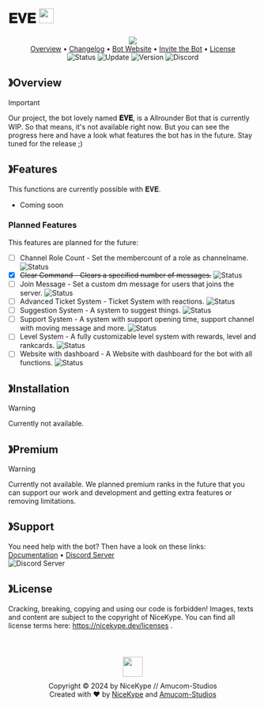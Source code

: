 # 𝐄𝐕𝐄 <img src="https://amucom-studios.de/eve/dcimg/bot-avatar.png" width="30px" height="30px">

<p align="center">
  <img src="https://amucom-studios.de/eve/dcimg/bot-banner.png"><br>
  <a href="https://github.com/NiceKype/NiceBot#overview">Overview</a> •
  <a href="/CHANGELOG.md">Changelog</a> •
  <a href="https://nicekype.dev">Bot Website</a> •
  <a href="https://github.com/NiceKype/NiceBot#overview">Invite the Bot</a> •
  <a href="https://github.com/NiceKype/NiceBot#license">License</a><br>
  <img src="https://img.shields.io/badge/Status-WIP-ed6f00.svg" alt="Status">
  <img src="https://img.shields.io/badge/Last%20Update-21.09.2024-272727.svg" alt="Update">
  <img src="https://img.shields.io/badge/Version-1.0.3-blue.svg" alt="Version">
  <img src="https://dcbadge.limes.pink/api/server/https://discord.gg/pfXZtc8ZmV?style=flat" alt="Discord" href="https://amucom-studios.de/discord">
</p>

## 》Overview
> [!IMPORTANT]
> Our project, the bot lovely named **𝐄𝐕𝐄**, is a Allrounder Bot that is currently WIP. So that means, it's not available right now. But you can see the progress here and have a look what features the bot has in the future. Stay tuned for the release ;)

## 》Features
This functions are currently possible with 𝐄𝐕𝐄.

- Coming soon

### Planned Features
This features are planned for the future:

- [ ] Channel Role Count - Set the membercount of a role as channelname. <img src="https://img.shields.io/badge/Status-WIP-ed6f00.svg" alt="Status">
- [X] ~~Clear Command - Clears a specified number of messages.~~ <img src="https://img.shields.io/badge/Status-Ready-43cc11.svg" alt="Status">
- [ ] Join Message - Set a custom dm message for users that joins the server. <img src="https://img.shields.io/badge/Status-Not%20Set-black.svg" alt="Status">
- [ ] Advanced Ticket System - Ticket System with reactions. <img src="https://img.shields.io/badge/Status-Not%20Set-black.svg" alt="Status">
- [ ] Suggestion System - A system to suggest things. <img src="https://img.shields.io/badge/Status-WIP-ed6f00.svg" alt="Status">
- [ ] Support System - A system with support opening time, support channel with moving message and more. <img src="https://img.shields.io/badge/Status-Not%20Set-black.svg" alt="Status">
- [ ] Level System - A fully customizable level system with rewards, level and rankcards. <img src="https://img.shields.io/badge/Status-Not%20Set-black.svg" alt="Status">
- [ ] Website with dashboard - A Website with dashboard for the bot with all functions. <img src="https://img.shields.io/badge/Status-Not%20Set-black.svg" alt="Status">

## 》Installation
> [!WARNING]
> Currently not available.

## 》Premium
> [!WARNING]
> Currently not available. We planned premium ranks in the future that you can support our work and development and getting extra features or removing limitations.

## 》Support
You need help with the bot? Then have a look on these links:<br>
[Documentation](https://github.com/NiceKype/NiceBot#support) • [Discord Server](https://amucom-studios.de/discord)
<br><img src="http://invidget.switchblade.xyz/1016839220414922762" alt="Discord Server" href="https://discord.gg/pfXZtc8ZmV">

## 》License

Cracking, breaking, copying and using our code is forbidden! Images, texts and content are subject to the copyright of NiceKype.
You can find all license terms here: https://nicekype.dev/licenses .

<br>
<p align="center">
<a href="https://github.com/NiceKype/NiceBot"><img src="https://amucom-studios.de/eve/dcimg/bot-avatar.png" width="40px" height="40px" style="margin: 10px 0;"></a><br>
Copyright © 2024 by NiceKype // Amucom-Studios<br>
Created with ❤️ by <a href="https://nicekype.de">NiceKype</a> and <a href="https://amucom-studios.de">Amucom-Studios</a>
</p>

